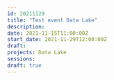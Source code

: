 ```yaml
---
id: 20211129
title: "Test event Data Lake"
description: 
date: 2021-11-15T11:00:00Z
start_date: 2021-11-29T12:00:00Z
draft: 
projects: Data Lake
sessions:
draft: true
---
```




